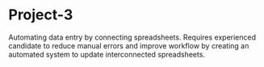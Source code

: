 # Project-3
Automating data entry by connecting spreadsheets. Requires experienced candidate to reduce manual errors and improve workflow by creating an automated system to update interconnected spreadsheets.
